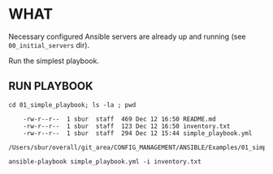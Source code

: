 # WHAT

Necessary configured Ansible servers are already up and running (see `00_initial_servers` dir).

Run the simplest playbook.



## RUN PLAYBOOK

```
cd 01_simple_playbook; ls -la ; pwd

    -rw-r--r--  1 sbur  staff  469 Dec 12 16:50 README.md
    -rw-r--r--  1 sbur  staff  123 Dec 12 16:50 inventory.txt
    -rw-r--r--  1 sbur  staff  294 Dec 12 15:44 simple_playbook.yml
    /Users/sbur/overall/git_area/CONFIG_MANAGEMENT/ANSIBLE/Examples/01_simple_playbook

ansible-playbook simple_playbook.yml -i inventory.txt
```



